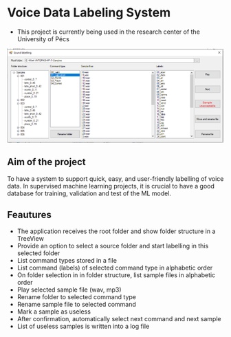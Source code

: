 # Voice Data Labeling System

- This project is currently being used in the research center of the University of Pécs

![Alt text](./screenshot.PNG?raw=true "Optional Title")

## Aim of the project

To have a system to support quick, easy, and user-friendly labelling of voice data.
In supervised machine learning projects, it is crucial to have a good database for training, validation
and test of the ML model.

## Feautures

- The application receives the root folder and show folder structure in a TreeView 
- Provide an option to select a source folder and start labelling in this selected folder
- List command types stored in a file
- List command (labels) of selected command type in alphabetic order
- On folder selection in in folder structure, list sample files in alphabetic order
- Play selected sample file (wav, mp3)
- Rename folder to selected command type
- Rename sample file to selected command
- Mark a sample as useless
- After confirmation, automatically select next command and next sample
- List of useless samples is written into a log file


